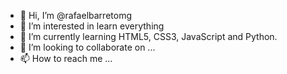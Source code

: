 - 👋 Hi, I’m @rafaelbarretomg
- 👀 I’m interested in learn everything
- 🌱 I’m currently learning HTML5, CSS3, JavaScript and Python.
- 💞️ I’m looking to collaborate on ...
- 📫 How to reach me ...

<!---
rafaelbarretomg/rafaelbarretomg is a ✨ special ✨ repository because its `README.md` (this file) appears on your GitHub profile.
You can click the Preview link to take a look at your changes.
--->
